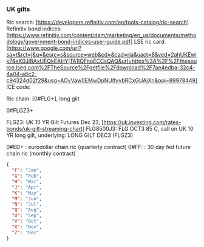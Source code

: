 



### UK gilts
Ric search: [https://developers.refinitiv.com/en/tools-catalog/ric-search]
Refinitiv bond indices: [https://www.refinitiv.com/content/dam/marketing/en_us/documents/methodology/government-bond-indices-user-guide.pdf]
LSE ric card: [https://www.google.com/url?sa=t&rct=j&q=&esrc=s&source=web&cd=&cad=rja&uact=8&ved=2ahUKEwik74eK0JiBAxUEQkEAHYjTA1IQFnoECCsQAQ&url=https%3A%2F%2Fthesource.lseg.com%2FTheSource%2Fgetfile%2Fdownload%2F7ae4edba-32c4-4a04-a6c2-c94324d02f29&usg=AOvVaw0EMwDpNUIfyvbRCxGUAjXn&opi=89978449]
ICE code: 

Ric chain: [0#FLG+], long gilt

0#FLGZ3+

FLGZ3: UK 10 YR Gilt Futures Dec 23, [https://uk.investing.com/rates-bonds/uk-gilt-streaming-chart]
FLG8500J3: FLG OCT3 85 C, call on UK 10 YR long gilt, underlying: LONG GILT DEC3 (FLGZ3)



0#ED+ : eurodollar chain ric (quarterly contract)
0#FF:  : 30 day fed future chain ric (monthly contract)

```json
{
  "F": "Jan",
  "G": "Feb",
  "H": "Mar",
  "J": "Apr",
  "K": "May",
  "M": "Jun",
  "N": "Jul",
  "Q": "Aug",
  "U": "Sep",
  "V": "Oct",
  "X": "Nov",
  "Z": "Dec"
}
```





